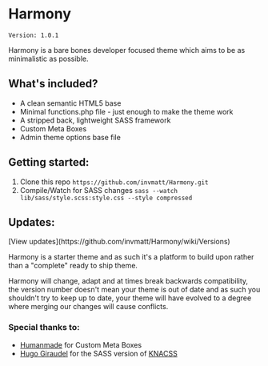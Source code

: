 <h1>Harmony</h1>

<code>Version: 1.0.1</code>

<p>Harmony is a bare bones developer focused theme which aims to be as minimalistic as possible.</p>

<h2>What's included?</h2>
<ul>
  <li>A clean semantic HTML5 base</li>
  <li>Minimal functions.php file - just enough to make the theme work</li>
  <li>A stripped back, lightweight SASS framework</li>
  <li>Custom Meta Boxes</li>
  <li>Admin theme options base file</li>
</ul>

<h2>Getting started:</h2>
<ol>
  <li>Clone this repo <code>https://github.com/invmatt/Harmony.git</code></li>
  <li>Compile/Watch for SASS changes <code>sass --watch lib/sass/style.scss:style.css --style compressed</code></li>
</ol>

<h2>Updates:</h2>
[View updates](https://github.com/invmatt/Harmony/wiki/Versions)

<p>Harmony is a starter theme and as such it's a platform to build upon rather than a "complete" ready to ship theme.</p>

<p>Harmony will change, adapt and at times break backwards compatibility, the version number doesn't mean your theme is out of date and as such you shouldn't try to keep up to date, your theme will have evolved to a degree where merging our changes will cause conflicts.</p>

<h3>Special thanks to:</h3>

<ul>
  <li><a href="https://github.com/humanmade/Custom-Meta-Boxes">Humanmade</a> for Custom Meta Boxes</li>
  <li><a href="https://github.com/HugoGiraudel/KNACSS-Sass">Hugo Giraudel</a> for the SASS version of <a href="http://www.knacss.com">KNACSS</a></li>
</ul>
